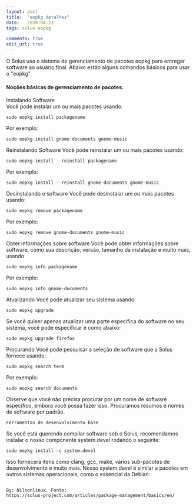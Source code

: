 ```yaml
---
layout: post
title:  "eopkg detalhes"
date:   2020-04-23
tags: solus eopkg

comments: true
edit_url: true
---
```




O Solus usa o sistema de gerenciamento de pacotes eopkg para entregar software ao usuário final. 
Abaixo estão alguns comandos básicos para usar o "eopkg".

#### Noções básicas de gerenciamento de pacotes.

Instalando Software  
Você pode instalar um ou mais pacotes usando:
```
sudo eopkg install packagename
```
Por exemplo:
```
sudo eopkg install gnome-documents gnome-music
```
Reinstalando Software
Você pode reinstalar um ou mais pacotes usando:
```
sudo eopkg install --reinstall packagename
```
Por exemplo:
```
sudo eopkg install --reinstall gnome-documents gnome-music
```
Desinstalando o software
Você pode desinstalar um ou mais pacotes usando:
```
sudo eopkg remove packagename
```
Por exemplo:
```
sudo eopkg remove gnome-documents gnome-music
```
Obter informações sobre software
Você pode obter informações sobre software, como sua descrição, versão, tamanho da instalação e muito mais, usando
```
sudo eopkg info packagename
```
Por exemplo:
```
sudo eopkg info gnome-documents
```
Atualizando
Você pode atualizar seu sistema usando:
```
sudo eopkg upgrade
```
Se você quiser apenas atualizar uma parte específica do software no seu sistema, você pode especificar é como abaixo:
```
sudo eopkg upgrade firefox
```
Procurando
Você pode pesquisar a seleção de software que a Solus fornece usando:
```
sudo eopkg search term
```
Por exemplo:
```
sudo eopkg search documents
```
Observe que você não precisa procurar por um nome de software específico, embora você possa fazer isso. Procuramos resumos e nomes de software por padrão.
```
Ferramentas de desenvolvimento base
```
Se você está querendo compilar software sob o Solus, recomendamos instalar o nosso componente system.devel rodando o seguinte:
```
sudo eopkg install -c system.devel
```
Isso fornecerá itens como clang, gcc, make, vários sub-pacotes de desenvolvimento e muito mais. Nosso system.devel é similar a pacotes em outros sistemas operacionais, como o essencial da Debian.
```

By: Nilsonlinux. Fonte:  
https://solus-project.com/articles/package-management/basics/en/

